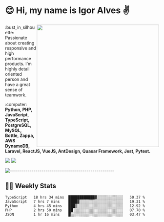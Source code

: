 # :blush: Hi, my name is Igor Alves :v:

<img src="https://github-readme-stats.vercel.app/api?username=iguit0&show_icons=true&count_private=true&theme=onedark" min-width="400px" max-width="400px" width="400px" align="right" />

<p align="left"> 
  :bust_in_silhouette: Passionate about creating responsive and high performance products.
  I'm highly detail oriented person and have a great sense of teamwork.
</p>

<p align="left">
  :computer: <strong>Python, PHP, JavaScript, TypeScript, PostgreSQL, MySQL, Bottle, Zappa, AWS DynamoDB, Laravel, ReactJS, VueJS, AntDesign, Quasar Framework, Jest, Pytest.</strong>
</p>

<p align="left">
  <a href="https://www.linkedin.com/in/igor-lucio-alves" target="_blank" rel="noopener noreferrer" alt="LinkedIn">
  <img src="https://img.shields.io/badge/LinkedIn-0077B5?style=for-the-badge&logo=linkedin&logoColor=white" /></a>

  <a href="https://t.me/iguit0" target="_blank" rel="noopener noreferrer" alt="Telegram">
  <img src="https://img.shields.io/badge/Telegram-2CA5E0?style=for-the-badge&logo=telegram&logoColor=white" /></a>
</p>

![-----------------------------------------------------](https://raw.githubusercontent.com/andreasbm/readme/master/assets/lines/aqua.png)

## :man_technologist: Weekly Stats
<!--START_SECTION:waka-->
```text
TypeScript   18 hrs 34 mins  ████████████▓░░░░░░░░░░░░   50.37 % 
JavaScript   7 hrs 7 mins    ████▓░░░░░░░░░░░░░░░░░░░░   19.31 % 
Python       4 hrs 45 mins   ███▒░░░░░░░░░░░░░░░░░░░░░   12.92 % 
PHP          2 hrs 50 mins   ██░░░░░░░░░░░░░░░░░░░░░░░   07.70 % 
JSON         1 hr 16 mins    █░░░░░░░░░░░░░░░░░░░░░░░░   03.47 % 
```
<!--END_SECTION:waka-->
